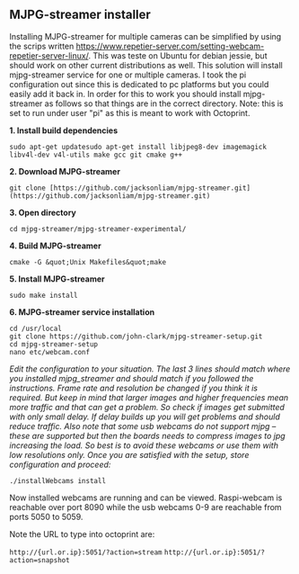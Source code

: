 ## MJPG-streamer installer

Installing MJPG-streamer for multiple cameras can be simplified by using the scrips written https://www.repetier-server.com/setting-webcam-repetier-server-linux/. This was teste on Ubuntu for debian jessie, but should work on other current distributions as well. This solution will install mjpg-streamer service for one or multiple cameras. I took the pi configuration out since this is dedicated to pc platforms but you could easily add it back in. In order for this to work you should install mjpg-streamer as follows so that things are in the correct directory. Note: this is set to run under user "pi" as this is meant to work with Octoprint.

**1. Install build dependencies**

`sudo apt-get updatesudo apt-get install libjpeg8-dev imagemagick libv4l-dev v4l-utils make gcc git cmake g++`

**2. Download MJPG-streamer**

`git clone [https://github.com/jacksonliam/mjpg-streamer.git](https://github.com/jacksonliam/mjpg-streamer.git)`

**3. Open directory**

`cd mjpg-streamer/mjpg-streamer-experimental/`

**4. Build MJPG-streamer**

`cmake -G &quot;Unix Makefiles&quot;make`

**5. Install MJPG-streamer**

`sudo make install`

**6. MJPG-streamer service installation**

```sudo su
cd /usr/local 
git clone https://github.com/john-clark/mjpg-streamer-setup.git
cd mjpg-streamer-setup
nano etc/webcam.conf
```

_Edit the configuration to your situation. The last 3 lines should match where you installed mjpg\_streamer and should match if you followed the instructions. Frame rate and resolution be changed if you think it is required. But keep in mind that larger images and higher frequencies mean more traffic and that can get a problem. So check if images get submitted with only small delay. If delay builds up you will get problems and should reduce traffic. Also note that some usb webcams do not support mjpg – these are supported but then the boards needs to compress images to jpg increasing the load. So best is to avoid these webcams or use them with low resolutions only. Once you are satisfied with the setup, store configuration and proceed:_

```chmod 755 installWebcams
./installWebcams install
```

Now installed webcams are running and can be viewed. Raspi-webcam is reachable over port 8090 while the usb webcams 0-9 are reachable from ports 5050 to 5059.

Note the URL to type into octoprint are:

`http://{url.or.ip}:5051/?action=stream`
`http://{url.or.ip}:5051/?action=snapshot`
